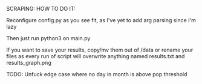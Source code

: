 SCRAPING: HOW TO DO IT:

Reconfigure config.py as you see fit, as I've yet to add arg parsing since I'm lazy

Then just run python3 on main.py

If you want to save your results, copy/mv them out of /data or rename your files as every run of script will overwrite anything named results.txt
and results_graph.png

TODO: Unfuck edge case where no day in month is above pop threshold
